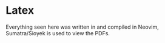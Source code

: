 # Latex

Everything seen here was written in and compiled in Neovim, Sumatra/Sioyek is used to view the PDFs. 

